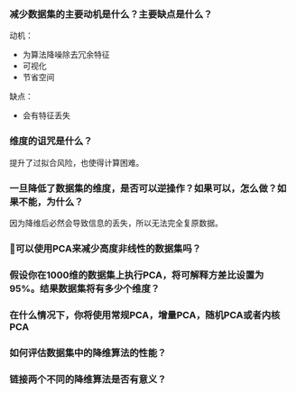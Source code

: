 ### 减少数据集的主要动机是什么？主要缺点是什么？

动机：

 * 为算法降噪除去冗余特征
 * 可视化
 * 节省空间

缺点：

 * 会有特征丢失

### 维度的诅咒是什么？

提升了过拟合风险，也使得计算困难。

### 一旦降低了数据集的维度，是否可以逆操作？如果可以，怎么做？如果不能，为什么？

因为降维后必然会导致信息的丢失，所以无法完全复原数据。

### 可以使用PCA来减少高度非线性的数据集吗？

### 假设你在1000维的数据集上执行PCA，将可解释方差比设置为95%。结果数据集将有多少个维度？

### 在什么情况下，你将使用常规PCA，增量PCA，随机PCA或者内核PCA

### 如何评估数据集中的降维算法的性能？

### 链接两个不同的降维算法是否有意义？